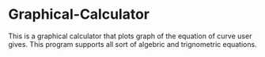 Graphical-Calculator
====================
This is a graphical calculator that plots graph of the equation of curve user gives.
This program supports all sort of algebric and trignometric equations.
